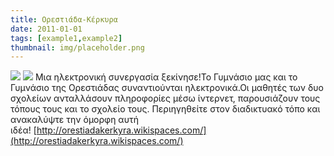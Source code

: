 ```yaml
---
title: Ορεστιάδα-Κέρκυρα
date: 2011-01-01
tags: [example1,example2]
thumbnail: img/placeholder.png
---
```

![](http://orestiadakerkyra.wikispaces.com/file/view/Panorama%202.JPG/373852010/800x136/Panorama%202.JPG) ![](http://orestiadakerkyra.wikispaces.com/file/view/IMG_0280.JPG/375726662/560x420/IMG_0280.JPG) Μια ηλεκτρονική συνεργασία ξεκίνησε!Το Γυμνάσιο μας και το Γυμνάσιο της Ορεστιάδας συναντιούνται ηλεκτρονικά.Οι μαθητές των δυο σχολείων ανταλλάσουν πληροφορίες μέσω ίντερνετ, παρουσιάζουν τους τόπους τους και το σχολείο τους. Περιηγηθείτε στον διαδικτυακό τόπο και ανακαλύψτε την όμορφη αυτή ιδέα! [http://orestiadakerkyra.wikispaces.com/](http://orestiadakerkyra.wikispaces.com/)
